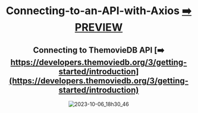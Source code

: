 <div align="center">

# Connecting-to-an-API-with-Axios [:arrow_right: PREVIEW](https://connecting-to-an-api-with-axios.vercel.app/)


## Connecting to ThemovieDB API  [:arrow_right: https://developers.themoviedb.org/3/getting-started/introduction](https://developers.themoviedb.org/3/getting-started/introduction) 

![2023-10-06_18h30_46](https://github.com/Erik161/Connecting-to-an-API-with-Axios/assets/26189854/395f4d58-d4c3-4d4b-8e61-6810057680bd)


</div>













